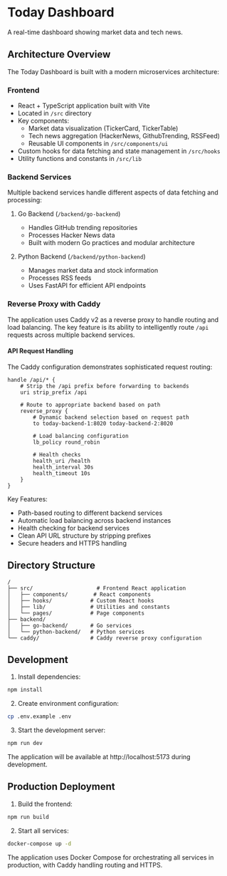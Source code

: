 # Today Dashboard

A real-time dashboard showing market data and tech news.

## Architecture Overview

The Today Dashboard is built with a modern microservices architecture:

### Frontend
- React + TypeScript application built with Vite
- Located in `/src` directory
- Key components:
  - Market data visualization (TickerCard, TickerTable)
  - Tech news aggregation (HackerNews, GithubTrending, RSSFeed)
  - Reusable UI components in `/src/components/ui`
- Custom hooks for data fetching and state management in `/src/hooks`
- Utility functions and constants in `/src/lib`

### Backend Services
Multiple backend services handle different aspects of data fetching and processing:

1. Go Backend (`/backend/go-backend`)
   - Handles GitHub trending repositories
   - Processes Hacker News data
   - Built with modern Go practices and modular architecture

2. Python Backend (`/backend/python-backend`)
   - Manages market data and stock information
   - Processes RSS feeds
   - Uses FastAPI for efficient API endpoints

### Reverse Proxy with Caddy

The application uses Caddy v2 as a reverse proxy to handle routing and load balancing. The key feature is its ability to intelligently route `/api` requests across multiple backend services.

#### API Request Handling

The Caddy configuration demonstrates sophisticated request routing:

```caddy
handle /api/* {
    # Strip the /api prefix before forwarding to backends
    uri strip_prefix /api

    # Route to appropriate backend based on path
    reverse_proxy {
        # Dynamic backend selection based on request path
        to today-backend-1:8020 today-backend-2:8020

        # Load balancing configuration
        lb_policy round_robin

        # Health checks
        health_uri /health
        health_interval 30s
        health_timeout 10s
    }
}
```

Key Features:
- Path-based routing to different backend services
- Automatic load balancing across backend instances
- Health checking for backend services
- Clean API URL structure by stripping prefixes
- Secure headers and HTTPS handling

## Directory Structure

```
/
├── src/                    # Frontend React application
│   ├── components/        # React components
│   ├── hooks/            # Custom React hooks
│   ├── lib/              # Utilities and constants
│   └── pages/            # Page components
├── backend/
│   ├── go-backend/       # Go services
│   └── python-backend/   # Python services
└── caddy/                # Caddy reverse proxy configuration
```

## Development

1. Install dependencies:
```bash
npm install
```

2. Create environment configuration:
```bash
cp .env.example .env
```

3. Start the development server:
```bash
npm run dev
```

The application will be available at http://localhost:5173 during development.

## Production Deployment

1. Build the frontend:
```bash
npm run build
```

2. Start all services:
```bash
docker-compose up -d
```

The application uses Docker Compose for orchestrating all services in production, with Caddy handling routing and HTTPS.
